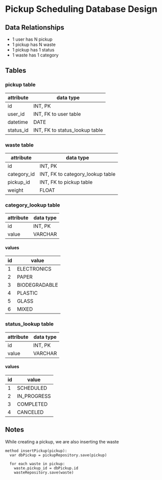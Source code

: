 # Pickup Scheduling Database Design

## Data Relationships

- 1 user has N pickup
- 1 pickup has N waste
- 1 pickup has 1 status
- 1 waste has 1 category

## Tables

### pickup table

| attribute                | data type                        |
| ------------------------ | ---------------------------------|
| id                       | INT, PK                          |
| user_id                  | INT, FK to user table            |
| datetime                 | DATE                             |
| status_id                | INT, FK to status_lookup table   |

### waste table

| attribute                | data type                        |
| ------------------------ | ---------------------------------|
| id                       | INT, PK                          |
| category_id              | INT, FK to category_lookup table |
| pickup_id                | INT, FK to pickup table          |
| weight                   | FLOAT                            |


### category_lookup table

| attribute                | data type            |
| ------------------------ | -------------------- |
| id                       | INT, PK              |
| value                    | VARCHAR              |

#### values

| id                       |       value         |
| ------------------------ | --------------------|
| 1                        | ELECTRONICS         |
| 2                        | PAPER               |
| 3                        | BIODEGRADABLE       |
| 4                        | PLASTIC             |
| 5                        | GLASS               |
| 6                        | MIXED               |

### status_lookup table

| attribute                | data type            |
| ------------------------ | -------------------- |
| id                       | INT, PK              |
| value                    | VARCHAR              |

#### values

| id                       |       value         |
| ------------------------ | --------------------|
| 1                        | SCHEDULED           |
| 2                        | IN_PROGRESS         |
| 3                        | COMPLETED           |
| 4                        | CANCELED            |

## Notes

While creating a pickup, we are also inserting the waste

```
method insertPickup(pickup):
  var dbPickup = pickupRepository.save(pickup)

  for each waste in pickup:
    waste.pickup_id = dbPickup.id
    wasteRepository.save(waste)
```
